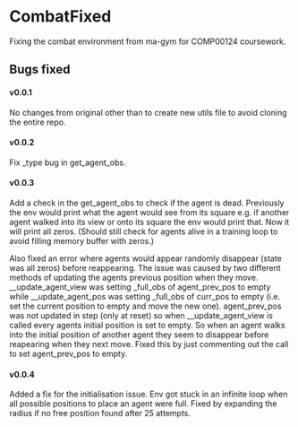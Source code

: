 # CombatFixed
Fixing the combat environment from ma-gym for COMP00124 coursework.

## Bugs fixed

#### v0.0.1
No changes from original other than to create new utils file to avoid cloning the entire repo.

#### v0.0.2
Fix _type bug in get_agent_obs.

#### v0.0.3
Add a check in the get_agent_obs to check if the agent is dead. Previously the env would print what the agent would see from its square e.g. if another agent walked into its view or onto its square the env would print that. Now it will print all zeros. (Should still check for agents alive in a training loop to avoid filling memory buffer with zeros.)

Also fixed an error where agents would appear randomly disappear (state was all zeros) before reappearing. The issue was caused by two different methods of updating the agents previous position when they move. __update_agent_view was setting _full_obs of agent_prev_pos to empty while __update_agent_pos was setting _full_obs of curr_pos to empty (i.e. set the current position to empty and move the new one). agent_prev_pos was not updated in step (only at reset) so when __update_agent_view is called every agents initial position is set to empty. So when an agent walks into the initial position of another agent they seem to disappear before reapearing when they next move. Fixed this by just commenting out the call to set agent_prev_pos to empty.

#### v0.0.4 
Added a fix for the initialisation issue. Env got stuck in an infinite loop when all possible positions to place an agent were full. Fixed by expanding the radius if no free position found after 25 attempts.

